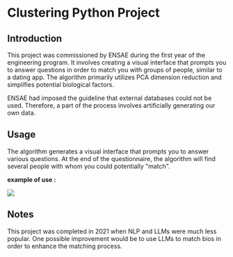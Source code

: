 # Clustering Python Project

## Introduction

This project was commissioned by ENSAE during the first year of the engineering program. It involves creating a visual interface that prompts you to answer questions in order to match you with groups of people, similar to a dating app. The algorithm primarily utilizes PCA dimension reduction and simplifies potential biological factors.

ENSAE had imposed the guideline that external databases could not be used. Therefore, a part of the process involves artificially generating our own data.

## Usage
The algorithm generates a visual interface that prompts you to answer various questions. At the end of the questionnaire, the algorithm will find several people with whom you could potentially "match".

**example of use :**

![]([https://github.com/gbrugere/Clustering/example.gif)

## Notes

This project was completed in 2021 when NLP and LLMs were much less popular. One possible improvement would be to use LLMs to match bios in order to enhance the matching process.
